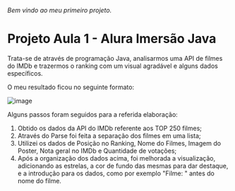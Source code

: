 *Bem vindo ao meu primeiro projeto.*

# Projeto Aula 1 - Alura Imersão Java

Trata-se de através de programação Java, analisarmos uma API de filmes do IMDb e trazermos o ranking com um visual agradável e alguns dados específicos.

O meu resultado ficou no seguinte formato:

![image](https://user-images.githubusercontent.com/109612541/179855563-036d8fc5-b80e-4a24-ab16-c20783d1061c.png)

Alguns passos foram seguidos para a referida elaboração:

1. Obtido os dados da API do IMDb referente aos TOP 250 filmes;
2. Através do Parse foi feita a separação dos filmes em uma lista;
3. Utilizei os dados de Posição no Ranking, Nome do Filmes, Imagem do Poster, Nota geral no IMDb e Quantidade de votações;
4. Após a organização dos dados acima, foi melhorada a visualização, adicionando as estrelas, a cor de fundo das mesmas para dar destaque, e a introdução para os dados, como por exemplo "Filme: " antes do nome do filme.

